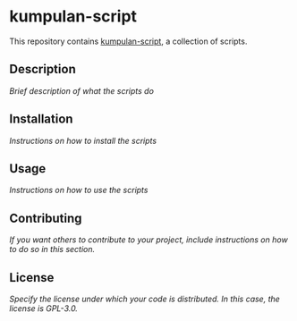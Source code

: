 # kumpulan-script

This repository contains [kumpulan-script](script.py), a collection of scripts.

## Description

*Brief description of what the scripts do*

## Installation

*Instructions on how to install the scripts*

## Usage

*Instructions on how to use the scripts*

## Contributing

*If you want others to contribute to your project, include instructions on how to do so in this section.*

## License

*Specify the license under which your code is distributed. In this case, the license is GPL-3.0.*
